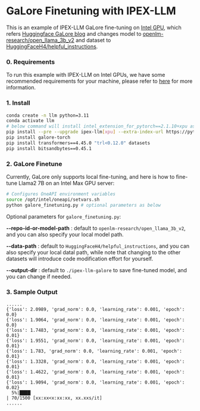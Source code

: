 # GaLore Finetuning with IPEX-LLM

This is an example of IPEX-LLM GaLore fine-tuning on [Intel GPU](../../../README.md), which refers [Huggingface GaLore blog](https://huggingface.co/blog/galore) and changes model to [openlm-research/open_llama_3b_v2](https://huggingface.co/openlm-research/open_llama_3b_v2) and dataset to [HuggingFaceH4/helpful_instructions](https://huggingface.co/datasets/HuggingFaceH4/helpful_instructions).

### 0. Requirements
To run this example with IPEX-LLM on Intel GPUs, we have some recommended requirements for your machine, please refer to [here](../../../README.md#requirements) for more information.

### 1. Install

```bash
conda create -n llm python=3.11
conda activate llm
# below command will install intel_extension_for_pytorch==2.1.10+xpu as default
pip install --pre --upgrade ipex-llm[xpu] --extra-index-url https://pytorch-extension.intel.com/release-whl/stable/xpu/us/
pip install galore-torch
pip install transformers==4.45.0 "trl<0.12.0" datasets
pip install bitsandbytes==0.45.1
```

### 2. GaLore Finetune

Currently, GaLore only supports local fine-tuning, and here is how to fine-tune Llama2 7B on an Intel Max GPU server:

```bash
# Configures OneAPI environment variables
source /opt/intel/oneapi/setvars.sh
python galore_finetuning.py # optional parameters as below
```

Optional parameters for `galore_finetuning.py`:

**--repo-id-or-model-path** : default to `openlm-research/open_llama_3b_v2`, and you can also specify your local model path.

**--data-path** : default to `HuggingFaceH4/helpful_instructions`, and you can also specify your local datal path, while note that changing to the other datasets will introduce code modification effort for yourself.

**--output-dir** : default to `./ipex-llm-galore` to save fine-tuned model, and you can change if needed.

### 3. Sample Output
```log
......
{'loss': 2.0989, 'grad_norm': 0.0, 'learning_rate': 0.001, 'epoch': 0.0}
{'loss': 1.9064, 'grad_norm': 0.0, 'learning_rate': 0.001, 'epoch': 0.0}
{'loss': 1.7483, 'grad_norm': 0.0, 'learning_rate': 0.001, 'epoch': 0.01}
{'loss': 1.9551, 'grad_norm': 0.0, 'learning_rate': 0.001, 'epoch': 0.01}
{'loss': 1.783, 'grad_norm': 0.0, 'learning_rate': 0.001, 'epoch': 0.01}
{'loss': 1.3328, 'grad_norm': 0.0, 'learning_rate': 0.001, 'epoch': 0.01}
{'loss': 1.4622, 'grad_norm': 0.0, 'learning_rate': 0.001, 'epoch': 0.01}
{'loss': 1.9094, 'grad_norm': 0.0, 'learning_rate': 0.001, 'epoch': 0.02}
  5%|████▏                                                                                      | 70/1500 [xx:xx<x:xx:xx, xx.xxs/it]
......
```
